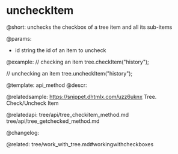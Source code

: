 uncheckItem
=============

@short: unchecks the checkbox of a tree item and all its sub-items


@params:
- id 	string		the id of an item to uncheck



@example:
// checking an item
tree.checkItem("history");

// unchecking an item 
tree.uncheckItem("history");


@template: api_method
@descr:

@relatedsample: https://snippet.dhtmlx.com/uzz6uknx	Tree. Check/Uncheck Item

@relatedapi:
tree/api/tree_checkitem_method.md
tree/api/tree_getchecked_method.md

@changelog:

@related: tree/work_with_tree.md#workingwithcheckboxes
